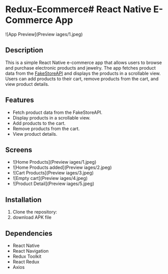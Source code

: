 # Redux-Ecommerce# React Native E-Commerce App

![App Preview](Preview iages/1.jpeg)

## Description

This is a simple React Native e-commerce app that allows users to browse and purchase electronic products and jewelry. The app fetches product data from the [FakeStoreAPI](https://fakestoreapi.com/) and displays the products in a scrollable view. Users can add products to their cart, remove products from the cart, and view product details.

## Features

- Fetch product data from the FakeStoreAPI.
- Display products in a scrollable view.
- Add products to the cart.
- Remove products from the cart.
- View product details.
## Screens
- ![Home Products](Preview iages/1.jpeg)
- ![Home Products added](Preview iages/2.jpeg)
- ![Cart Products](Preview iages/3.jpeg)
- ![Empty cart](Preview iages/4.jpeg)
- ![Product Detail](Preview iages/5.jpeg)
## Installation

1. Clone the repository:
2. download APK file

## Dependencies
- React Native
- React Navigation
- Redux Toolkit
- React Redux
- Axios
